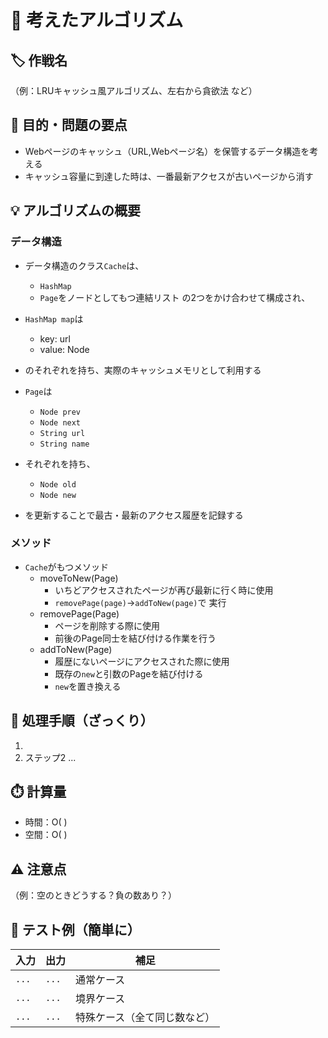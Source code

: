 # 🧠 考えたアルゴリズム
## 🏷️ 作戦名
（例：LRUキャッシュ風アルゴリズム、左右から貪欲法 など）

## 🎯 目的・問題の要点
- Webページのキャッシュ（URL,Webページ名）を保管するデータ構造を考える
- キャッシュ容量に到達した時は、一番最新アクセスが古いページから消す

## 💡 アルゴリズムの概要
### データ構造
- データ構造のクラス`Cache`は、
  - `HashMap`
  - `Page`をノードとしてもつ連結リスト
  の2つをかけ合わせて構成され、


- `HashMap map`は
  - key: url
  - value: Node
- のそれぞれを持ち、実際のキャッシュメモリとして利用する

- `Page`は
  - `Node prev`
  - `Node next`
  - `String url`
  - `String name`
- それぞれを持ち、
  - `Node old`
  - `Node new`
- を更新することで最古・最新のアクセス履歴を記録する

### メソッド
- `Cache`がもつメソッド
  - moveToNew(Page)
    - いちどアクセスされたページが再び最新に行く時に使用
    - `removePage(page)`→`addToNew(page)`で
実行
  - removePage(Page)
    - ページを削除する際に使用
    - 前後のPage同士を結び付ける作業を行う
  - addToNew(Page)
    - 履歴にないページにアクセスされた際に使用
    - 既存の`new`と引数のPageを結び付ける
    - `new`を置き換える

## 🔁 処理手順（ざっくり）
1. 
2. ステップ2
...

## ⏱️ 計算量
- 時間：O( )
- 空間：O( )

## ⚠️ 注意点
（例：空のときどうする？負の数あり？）

## 🧪 テスト例（簡単に）
| 入力    | 出力    | 補足             |
| ----- | ----- | -------------- |
| `...` | `...` | 通常ケース          |
| `...` | `...` | 境界ケース          |
| `...` | `...` | 特殊ケース（全て同じ数など） |